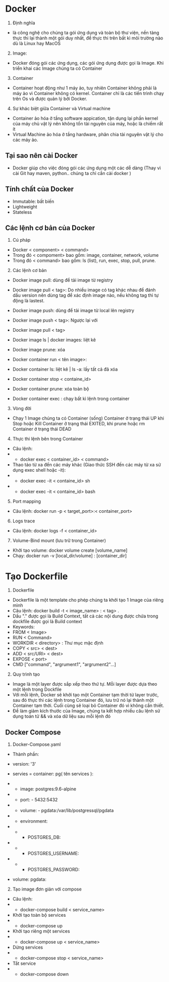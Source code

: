 # Docker
1. Định nghĩa
- là công nghệ cho chúng ta gói ứng dụng và toàn bộ thư viện, nền tàng thực thi lại thành một gói duy nhất, để thực thi trên bất kì môi trường nào dù là Linux hay MacOS
2. Image: 
- Docker đóng gói các ứng dụng, các gói ứng dụng được gọi là Image. Khi triển khai các Image chúng ta có Container
3. Container
- Container hoạt động như 1 máy ảo, tuy nhiên Container không phải là máy ảo vì Container không có kernel. Container chỉ là các tiến trình chạy trên Os và được quản lý bởi Docker.
4. Sự khác biệt giữa Container và Virtual machine
- Container ảo hóa ở tầng software appication, tận dụng lại phần kernel của máy chủ vật lý nên không tốn tài nguyên của máy, hoặc là chiếm rất ít
- Virtual Machine ảo hóa ở tầng hardware, phân chia tài nguyên vật lý cho các máy ảo. 
## Tại sao nên cài Docker
- Docker giúp cho việc đóng gói các ứng dụng một các dễ dàng (Thay vì cài Git hay maven, python.. chúng ta chỉ cần cài docker )
## Tính chất của Docker
- Immutable: bất biến
- Lightweight
- Stateless
## Các lệnh cơ bản của Docker
1. Cú pháp 
- Docker < component> < command>
- Trong đó < compoment> bao gồm: image, container, network, volume
- Trong đó < command> bao gồm: ls (list), run, exec, stop, pull, prune.
2. Các lệnh cơ bản
- Docker image pull: dùng để tải image từ registry
- Docker image pull < tag>: Do nhiều image có tag khác nhau để đánh dấu version nên dùng tag để xác định image nào, nếu không tag thì tự động là lastest.
- Docker image push: dùng để tải image từ local lên registry
- Docker image push < tag>: Ngược lại với 
- Docker image pull < tag>
- Docker image ls | docker images: liệt kê
- Docker image prune: xóa

- Docker container run < tên image>: 
- Docker container ls: liệt kê | ls -a: lấy tất cả đã xóa
- Docker container stop < containe_id>
- Docker container prune: xóa toàn bộ
- Docker container exec : chạy bất kì lệnh trong container 

3. Vòng đời

- Chạy 1 Image chúng ta có Container (sống) Container ở trạng thái UP khi Stop hoặc Kill Container ở trạng thái EXITED, khi prune hoặc rm Container ở trạng thái DEAD  

4. Thực thi lệnh bên trong Container
- Câu lệnh: 
- + docker exec < container_id> < command> 
- Thao táo từ xa đến các máy khác (Giao thức SSH đến các máy từ xa sử dụng exec shell hoặc -it):
- + docker exec -it < containe_id> sh
- + docker exec -it < containe_id> bash

5. Port mapping
- Câu lệnh: 
docker run -p < target_port>:< container_port>

6. Logs trace
- Câu lệnh: 
docker logs  -f < container_id>
7. Volume-Bind mount (lưu trữ trong Container)
- Khởi tạo volume:  docker volume create [volume_name]
- Chạy: docker run -v [local_dir/volume] : [container_dir]
# Tạo Dockerfile 
1. Dockerfile
- Dockerfile là một template cho phép chúng ta khởi tạo 1 Image của riêng mình
- Câu lệnh: docker build -t < image_name> : < tag> . 
- Dấu "." được gọi là Build Context, tất cả các nội dung được chứa trong dockfile được gọi là Build context
- Keywords: 
- FROM < Image>
- RUN   < Command>
- WORKDIR < directory> : Thư mục mặc định
- COPY < src> < dest>
- ADD < src/URl> < dest>
- EXPOSE < port>
- CMD ["command", "argrument1", "argrument2"...]

2. Quy trình tạo
- Image là một layer được sắp xếp theo thứ tự. Mỗi layer được dựa theo một lệnh trong Dockfile
- Với mỗi lệnh, Docker sẽ khởi tạo một Container tạm thời từ layer trước, sau đó thực thi các lệnh trong Container đó, lưu trữ nó lại thành một Container tạm thời. Cuối cùng sẽ loại bỏ Container đó vì không cần thiết.
- Để làm giảm kích thước của Image, chúng ta kết hợp nhiều câu lệnh sử dụng toán tử && và xóa dữ liệu sau mỗi lệnh đó
## Docker Compose
1. Docker-Compose.yaml
- Thành phần: 
- version: '3'
- servies = container: pg( tên services ): 
- + image: postgres:9.6-alpine
- + port:   - 5432:5432
- + volume: - pgdata:/var/lib/postgressql/pgdata
- + environment:
- + + POSTGRES_DB:
- + + POSTGRES_USERNAME:
- + + POSTGRES_PASSWORD:

- volume: pgdata:

2. Tạo image đơn giản với compose
- Câu lệnh:
- + docker-compose build < service_name>
- Khởi tạo toàn bộ services
- + docker-compose up
- Khởi tạo riêng một services
- + docker-compose up < service_name>
- Dừng services 
- + docker-compose stop < service_name>
- Tắt service
- + docker-compose down



